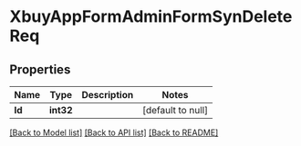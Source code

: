 # XbuyAppFormAdminFormSynDeleteReq

## Properties
Name | Type | Description | Notes
------------ | ------------- | ------------- | -------------
**Id** | **int32** |  | [default to null]

[[Back to Model list]](../README.md#documentation-for-models) [[Back to API list]](../README.md#documentation-for-api-endpoints) [[Back to README]](../README.md)

